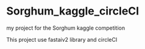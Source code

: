 # Sorghum_kaggle_circleCI
my project for the Sorghum kaggle competition

This project use fastaiv2 library and circleCI
